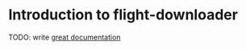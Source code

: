 # Introduction to flight-downloader

TODO: write [great documentation](http://jacobian.org/writing/what-to-write/)
